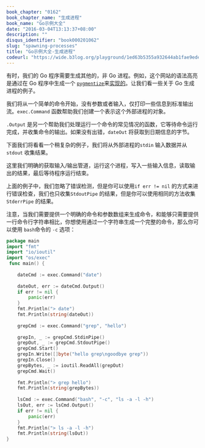 ```yaml
---
book_chapter: "0162"
book_chapter_name: "生成进程"
book_name: "Go示例大全"
date: "2016-03-04T13:13:37+08:00"
description: ""
disqus_identifier: "book000201062"
slug: "spawning-processes"
title: "Go示例大全-生成进程"
codeurl: "https://wide.b3log.org/playground/1ed63b5355a932644ab1fae9ede67d40.go"
---
```

 
有时，我们的 Go 程序需要生成其他的，非 Go 进程。例如，这个网站的语法高亮是通过在 Go 程序中生成一个 [`pygmentize`](http://pygments.org/)来[实现的](https://github.com/everyx/gobyexample/blob/master/tools/generate.go)。让我们看一些关于 Go 生成进程的例子。







我们将从一个简单的命令开始，没有参数或者输入，仅打印一些信息到标准输出流。`exec.Command` 函数帮助我们创建一个表示这个外部进程的对象。

`.Output` 是另一个帮助我们处理运行一个命令的常见情况的函数，它等待命令运行完成，并收集命令的输出。如果没有出错，`dateOut` 将获取到日期信息的字节。

下面我们将看看一个稍复杂的例子，我们将从外部进程的`stdin` 输入数据并从 `stdout` 收集结果。

这里我们明确的获取输入/输出管道，运行这个进程，写入一些输入信息，读取输出的结果，最后等待程序运行结束。

上面的例子中，我们忽略了错误检测，但是你可以使用`if err != nil` 的方式来进行错误检查，我们也只收集`StdoutPipe` 的结果，但是你可以使用相同的方法收集`StderrPipe` 的结果。

注意，当我们需要提供一个明确的命令和参数数组来生成命令，和能够只需要提供一行命令行字符串相比，你想使用通过一个字符串生成一个完整的命令，那么你可以使用 `bash`命令的 `-c` 选项：
 

```go
package main  
import "fmt"
import "io/ioutil"
import "os/exec"  
 func main() {  
 
    dateCmd := exec.Command("date")  
 
    dateOut, err := dateCmd.Output()
    if err != nil {
        panic(err)
    }
    fmt.Println("> date")
    fmt.Println(string(dateOut))  
 
    grepCmd := exec.Command("grep", "hello")  
 
    grepIn, _ := grepCmd.StdinPipe()
    grepOut, _ := grepCmd.StdoutPipe()
    grepCmd.Start()
    grepIn.Write([]byte("hello grep\ngoodbye grep"))
    grepIn.Close()
    grepBytes, _ := ioutil.ReadAll(grepOut)
    grepCmd.Wait()  
 
    fmt.Println("> grep hello")
    fmt.Println(string(grepBytes))  
 
    lsCmd := exec.Command("bash", "-c", "ls -a -l -h")
    lsOut, err := lsCmd.Output()
    if err != nil {
        panic(err)
    }
    fmt.Println("> ls -a -l -h")
    fmt.Println(string(lsOut))
}  
```
